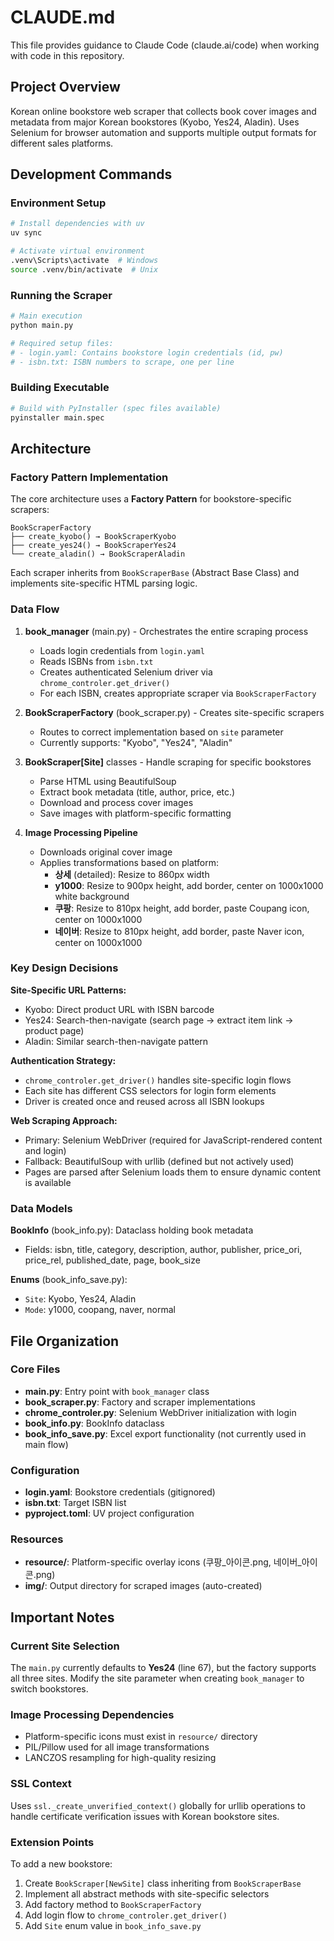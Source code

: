 # CLAUDE.md

This file provides guidance to Claude Code (claude.ai/code) when working with code in this repository.

## Project Overview

Korean online bookstore web scraper that collects book cover images and metadata from major Korean bookstores (Kyobo, Yes24, Aladin). Uses Selenium for browser automation and supports multiple output formats for different sales platforms.

## Development Commands

### Environment Setup
```bash
# Install dependencies with uv
uv sync

# Activate virtual environment
.venv\Scripts\activate  # Windows
source .venv/bin/activate  # Unix
```

### Running the Scraper
```bash
# Main execution
python main.py

# Required setup files:
# - login.yaml: Contains bookstore login credentials (id, pw)
# - isbn.txt: ISBN numbers to scrape, one per line
```

### Building Executable
```bash
# Build with PyInstaller (spec files available)
pyinstaller main.spec
```

## Architecture

### Factory Pattern Implementation
The core architecture uses a **Factory Pattern** for bookstore-specific scrapers:

```
BookScraperFactory
├── create_kyobo() → BookScraperKyobo
├── create_yes24() → BookScraperYes24
└── create_aladin() → BookScraperAladin
```

Each scraper inherits from `BookScraperBase` (Abstract Base Class) and implements site-specific HTML parsing logic.

### Data Flow
1. **book_manager** (main.py) - Orchestrates the entire scraping process
   - Loads login credentials from `login.yaml`
   - Reads ISBNs from `isbn.txt`
   - Creates authenticated Selenium driver via `chrome_controler.get_driver()`
   - For each ISBN, creates appropriate scraper via `BookScraperFactory`

2. **BookScraperFactory** (book_scraper.py) - Creates site-specific scrapers
   - Routes to correct implementation based on `site` parameter
   - Currently supports: "Kyobo", "Yes24", "Aladin"

3. **BookScraper[Site]** classes - Handle scraping for specific bookstores
   - Parse HTML using BeautifulSoup
   - Extract book metadata (title, author, price, etc.)
   - Download and process cover images
   - Save images with platform-specific formatting

4. **Image Processing Pipeline**
   - Downloads original cover image
   - Applies transformations based on platform:
     - **상세** (detailed): Resize to 860px width
     - **y1000**: Resize to 900px height, add border, center on 1000x1000 white background
     - **쿠팡**: Resize to 810px height, add border, paste Coupang icon, center on 1000x1000
     - **네이버**: Resize to 810px height, add border, paste Naver icon, center on 1000x1000

### Key Design Decisions

**Site-Specific URL Patterns:**
- Kyobo: Direct product URL with ISBN barcode
- Yes24: Search-then-navigate (search page → extract item link → product page)
- Aladin: Similar search-then-navigate pattern

**Authentication Strategy:**
- `chrome_controler.get_driver()` handles site-specific login flows
- Each site has different CSS selectors for login form elements
- Driver is created once and reused across all ISBN lookups

**Web Scraping Approach:**
- Primary: Selenium WebDriver (required for JavaScript-rendered content and login)
- Fallback: BeautifulSoup with urllib (defined but not actively used)
- Pages are parsed after Selenium loads them to ensure dynamic content is available

### Data Models

**BookInfo** (book_info.py): Dataclass holding book metadata
- Fields: isbn, title, category, description, author, publisher, price_ori, price_rel, published_date, page, book_size

**Enums** (book_info_save.py):
- `Site`: Kyobo, Yes24, Aladin
- `Mode`: y1000, coopang, naver, normal

## File Organization

### Core Files
- **main.py**: Entry point with `book_manager` class
- **book_scraper.py**: Factory and scraper implementations
- **chrome_controler.py**: Selenium WebDriver initialization with login
- **book_info.py**: BookInfo dataclass
- **book_info_save.py**: Excel export functionality (not currently used in main flow)

### Configuration
- **login.yaml**: Bookstore credentials (gitignored)
- **isbn.txt**: Target ISBN list
- **pyproject.toml**: UV project configuration

### Resources
- **resource/**: Platform-specific overlay icons (쿠팡_아이콘.png, 네이버_아이콘.png)
- **img/**: Output directory for scraped images (auto-created)

## Important Notes

### Current Site Selection
The `main.py` currently defaults to **Yes24** (line 67), but the factory supports all three sites. Modify the site parameter when creating `book_manager` to switch bookstores.

### Image Processing Dependencies
- Platform-specific icons must exist in `resource/` directory
- PIL/Pillow used for all image transformations
- LANCZOS resampling for high-quality resizing

### SSL Context
Uses `ssl._create_unverified_context()` globally for urllib operations to handle certificate verification issues with Korean bookstore sites.

### Extension Points
To add a new bookstore:
1. Create `BookScraper[NewSite]` class inheriting from `BookScraperBase`
2. Implement all abstract methods with site-specific selectors
3. Add factory method to `BookScraperFactory`
4. Add login flow to `chrome_controler.get_driver()`
5. Add `Site` enum value in `book_info_save.py`
